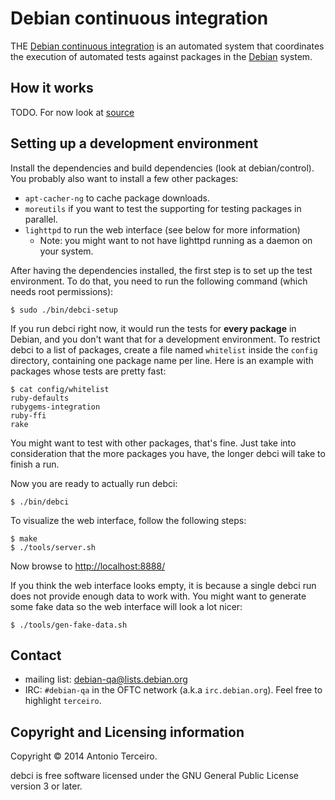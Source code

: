 # Debian continuous integration

THE [Debian continuous integration](.) is an automated system that coordinates
the execution of automated tests against packages in the
[Debian](http://www.debian.org/) system.

## How it works

TODO. For now look at
[source](http://anonscm.debian.org/gitweb/?p=users/terceiro/debci.git;a=summary)

## Setting up a development environment

Install the dependencies and build dependencies (look at debian/control). You
probably also want to install a few other packages:

* `apt-cacher-ng` to cache package downloads.
* `moreutils` if you want to test the supporting for testing packages in parallel.
* `lighttpd` to run the web interface (see below for more information)
  * Note: you might want to not have lighttpd running as a daemon on your system.

After having the dependencies installed, the first step is to set up the test
environment. To do that, you need to run the following command (which needs
root permissions):

    $ sudo ./bin/debci-setup

If you run debci right now, it would run the tests for **every package** in
Debian, and you don't want that for a development environment. To restrict
debci to a list of packages, create a file named `whitelist` inside the
`config` directory, containing one package name per line. Here is an example
with packages whose tests are pretty fast:

```
$ cat config/whitelist
ruby-defaults
rubygems-integration
ruby-ffi
rake
```

You might want to test with other packages, that's fine. Just take into
consideration that the more packages you have, the longer debci will take to
finish a run.

Now you are ready to actually run debci:

    $ ./bin/debci

To visualize the web interface, follow the following steps:

    $ make
    $ ./tools/server.sh

Now browse to [http://localhost:8888/](http://localhost:8888/)

If you think the web interface looks empty, it is because a single debci run
does not provide enough data to work with.  You might want to generate some
fake data so the web interface will look a lot nicer:

    $ ./tools/gen-fake-data.sh


## Contact

* mailing list: [debian-qa@lists.debian.org](http://lists.debian.org/debian-qa/)
* IRC: `#debian-qa` in the OFTC network (a.k.a `irc.debian.org`). Feel free to
  highlight `terceiro`.

## Copyright and Licensing information

Copyright © 2014 Antonio Terceiro.

debci is free software licensed under the GNU General Public License version 3
or later.
